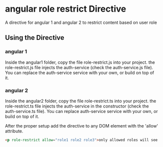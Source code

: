 # angular role restrict Directive
A directive for angular 1 and angular 2 to restrict content based on user role

## Using the Directive

### angular 1
Inside the angular1 folder, copy the file role-restrict.js into your project. 
the role-restrict.js file injects the auth-service (check the auth-service.js file). 
You can replace the auth-service service with your own, or build on top of it.

### angular 2
Inside the angular2 folder, copy the file role-restrict.ts into your project. 
the role-restrict.ts file injects the auth-service in the constructor (check the auth-service.ts file). 
You can replace auth-service service with your own, or build on top of it.

After the proper setup add the directive to any DOM element with the 'allow' attribute.
```html
<p role-restrict allow="role1 role2 role3">only allowed roles will see this paragraph</p>
```